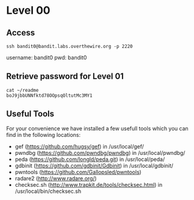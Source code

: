 # Level 00

## Access
```
ssh bandit0@bandit.labs.overthewire.org -p 2220
```
username: bandit0
pwd: bandit0


## Retrieve password for Level 01
```
cat ~/readme
boJ9jbbUNNfktd78OOpsqOltutMc3MY1
```


## Useful Tools
For your convenience we have installed a few usefull tools which you can find
in the following locations:

* gef (https://github.com/hugsy/gef) in /usr/local/gef/
* pwndbg (https://github.com/pwndbg/pwndbg) in /usr/local/pwndbg/
* peda (https://github.com/longld/peda.git) in /usr/local/peda/
* gdbinit (https://github.com/gdbinit/Gdbinit) in /usr/local/gdbinit/
* pwntools (https://github.com/Gallopsled/pwntools)
* radare2 (http://www.radare.org/)
* checksec.sh (http://www.trapkit.de/tools/checksec.html) in /usr/local/bin/checksec.sh



